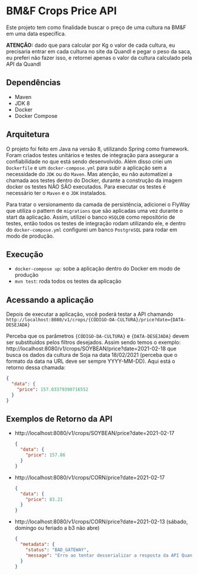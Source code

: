 # BM&F Crops Price API

Este projeto tem como finalidade buscar o preço de uma cultura na BM&F em uma data específica.

**ATENÇÃO:** dado que para calcular por Kg o valor de cada cultura, eu precisaria entrar em cada cultura no site 
da Quandl e pegar o peso da saca, eu preferi não fazer isso, e retornei apenas o valor da cultura calculado pela API da
Quandl

## Dependências

- Maven
- JDK 8
- Docker
- Docker Compose

## Arquitetura

O projeto foi feito em Java na versão 8, utilizando Spring como framework. Foram criados testes unitários e testes de
integração para assegurar a confiabilidade no que está sendo desenvolvido. Além disso criei um `Dockerfile` e um
`docker-compose.yml` para subir a aplicação sem a necessidade do `JDK` ou do `Maven`. Mas atenção, eu não automatizei
a chamada aos testes dentro do Docker, durante a construção da imagem docker os testes NÃO SÃO executados. Para executar
os testes é necessário ter o `Maven` e o `JDK` instalados.

Para tratar o versionamento da camada de persistência, adicionei o FlyWay que utiliza o pattern de `migrations` que são
aplicadas uma vez durante o start da aplicação. Assim, utilizei o banco `HSQLDB` como repositório de testes, então todos
os testes de integração rodam utilizando ele, e dentro do `docker-compose.yml` configurei um banco `PostgreSQL` para
rodar em modo de produção.

## Execução

- `docker-compose up`: sobe a aplicação dentro do Docker em modo de produção
- `mvn test`: roda todos os testes da aplicação

## Acessando a aplicação

Depois de executar a aplicação, você poderá testar a API chamando
`http://localhost:8080/v1/crops/{CÓDIGO-DA-CULTURA}/price?date={DATA-DESEJADA}`

Perceba que os parâmetros `{CÓDIGO-DA-CULTURA}` e `{DATA-DESEJADA}` devem ser substituídos pelos filtros desejados.
Assim sendo temos o exemplo: http://localhost:8080/v1/crops/SOYBEAN/price?date=2021-02-18 que busca os dados da cultura
de Soja na data 18/02/2021 (perceba que o formato da data na URL deve ser sempre YYYY-MM-DD). Aqui está o retorno dessa
chamada:

```json
{
  "data": {
    "price": 157.03379390716552
  }
}
```

## Exemplos de Retorno da API

- http://localhost:8080/v1/crops/SOYBEAN/price?date=2021-02-17
  ```json
  {
    "data": {
      "price": 157.86
    }
  }
  ```

- http://localhost:8080/v1/crops/CORN/price?date=2021-02-17
  ```json
  {
    "data": {
      "price": 83.21
    }
  }
  ```
  
- http://localhost:8080/v1/crops/CORN/price?date=2021-02-13 (sábado, domingo ou feriado a b3 não abre)
  ```json
  {
    "metadata": {
      "status": "BAD_GATEWAY",
      "message": "Erro ao tentar desserializar a resposta da API Quandl"
    }
  }
  ```
